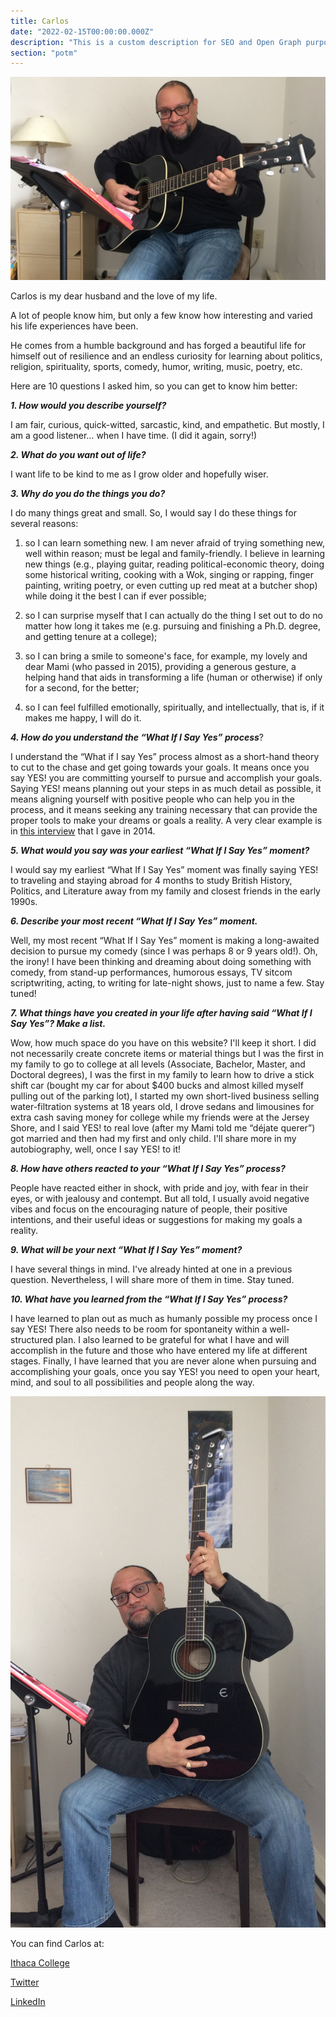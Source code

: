 ```yaml
---
title: Carlos
date: "2022-02-15T00:00:00.000Z"
description: "This is a custom description for SEO and Open Graph purposes, rather than the default generated excerpt. Simply add a description field to the frontmatter."
section: "potm"
---
```


![Carlos](../images/feb22-1.jpg)

Carlos is my dear husband and the love of my life.

A lot of people know him, but only a few know how interesting and varied his life experiences have been.

He comes from a humble background and has forged a beautiful life for himself out of resilience and an endless curiosity for learning about politics, religion, spirituality, sports, comedy, humor, writing, music, poetry, etc.

Here are 10 questions I asked him, so you can get to know him better:

***1. How would you describe yourself?***

I am fair, curious, quick-witted, sarcastic, kind, and empathetic. But mostly, I am a good listener… when I have time. (I did it again, sorry!)

***2. What do you want out of life?***

I want life to be kind to me as I grow older and hopefully wiser.

***3. Why do you do the things you do?***

I do many things great and small. So, I would say I do these things for several reasons:

1) so I can learn something new. I am never afraid of trying something new, well within reason; must be legal and family-friendly. I believe in learning new things (e.g., playing guitar, reading political-economic theory, doing some historical writing, cooking with a Wok, singing or rapping, finger painting, writing poetry, or even cutting up red meat at a butcher shop) while doing it the best I can if ever possible;

2) so I can surprise myself that I can actually do the thing I set out to do no matter how long it takes me (e.g. pursuing and finishing a Ph.D. degree, and getting tenure at a college);

3) so I can bring a smile to someone's face, for example, my lovely and dear Mami (who passed in 2015), providing a generous gesture, a helping hand that aids in transforming a life (human or otherwise) if only for a second, for the better;

4) so I can feel fulfilled emotionally, spiritually, and intellectually, that is, if it makes me happy, I will do it.

***4. How do you understand the “What If I Say Yes” process***?

I understand the “What if I say Yes” process almost as a short-hand theory to cut to the chase and get going towards your goals. It means once you say YES! you are committing yourself to pursue and accomplish your goals. Saying YES! means planning out your steps in as much detail as possible, it means aligning yourself with positive people who can help you in the process, and it means seeking any training necessary that can provide the proper tools to make your dreams or goals a reality. A very clear example is in [this interview](https://www.mccc.edu/~gardnerj/mccc_news/alum_carlos_figueroa.html) that I gave in 2014.

***5. What would you say was your earliest “What If I Say Yes” moment?***

I would say my earliest “What If I Say Yes” moment was finally saying YES! to traveling and staying abroad for 4 months to study British History, Politics, and Literature away from my family and closest friends in the early 1990s.

***6. Describe your most recent “What If I Say Yes” moment.***

Well, my most recent “What If I Say Yes” moment is making a long-awaited decision to pursue my comedy (since I was perhaps 8 or 9 years old!). Oh, the irony! I have been thinking and dreaming about doing something with comedy, from stand-up performances, humorous essays, TV sitcom scriptwriting, acting, to writing for late-night shows, just to name a few. Stay tuned!

***7. What things have you created in your life after having said “What If I Say Yes”? Make a list.***

Wow, how much space do you have on this website? I'll keep it short. I did not necessarily create concrete items or material things but I was the first in my family to go to college at all levels (Associate, Bachelor, Master, and Doctoral degrees), I was the first in my family to learn how to drive a stick shift car (bought my car for about $400 bucks and almost killed myself pulling out of the parking lot), I started my own short-lived business selling water-filtration systems at 18 years old, I drove sedans and limousines for extra cash saving money for college while my friends were at the Jersey Shore, and I said YES! to real love (after my Mami told me “déjate querer”) got married and then had my first and only child. I'll share more in my autobiography, well, once I say YES! to it!

***8. How have others reacted to your “What If I Say Yes” process?***

People have reacted either in shock, with pride and joy, with fear in their eyes, or with jealousy and contempt. But all told, I usually avoid negative vibes and focus on the encouraging nature of people, their positive intentions, and their useful ideas or suggestions for making my goals a reality.

***9. What will be your next “What If I Say Yes” moment?***

I have several things in mind. I've already hinted at one in a previous question. Nevertheless, I will share more of them in time. Stay tuned.

***10. What have you learned from the “What If I Say Yes” process?***

I have learned to plan out as much as humanly possible my process once I say YES! There also needs to be room for spontaneity within a well-structured plan. I also learned to be grateful for what I have and will accomplish in the future and those who have entered my life at different stages. Finally, I have learned that you are never alone when pursuing and accomplishing your goals, once you say YES! you need to open your heart, mind, and soul to all possibilities and people along the way.

![Carlos](../images/feb22-2.jpg)

You can find Carlos at:

[Ithaca College](https://www.ithaca.edu/faculty/cfigueroa)

[Twitter](https://twitter.com/FigueroaPhd)

[LinkedIn](https://www.linkedin.com/in/carlos-figueroa-40076899/)
